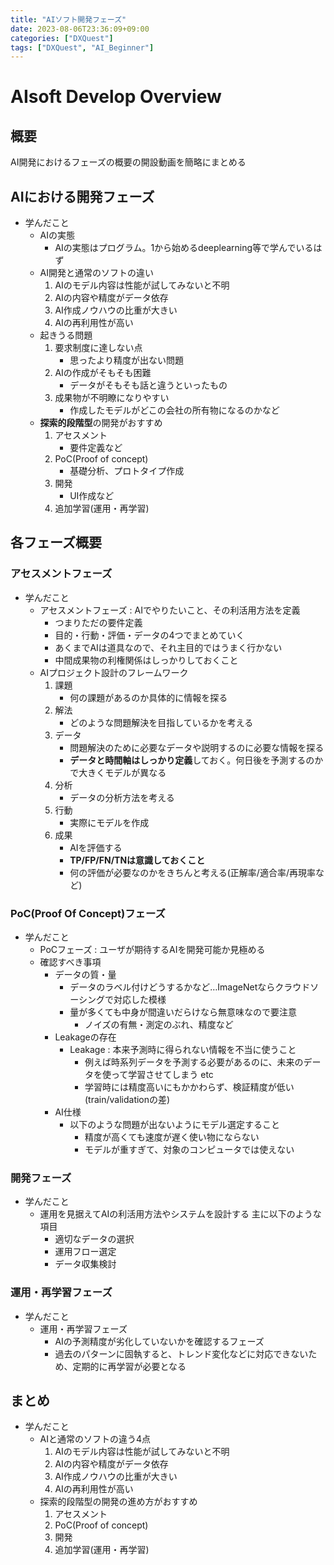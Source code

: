 ```yaml
---
title: "AIソフト開発フェーズ"
date: 2023-08-06T23:36:09+09:00
categories: ["DXQuest"]
tags: ["DXQuest", "AI_Beginner"]
---
```

# AIsoft Develop Overview

## 概要

AI開発におけるフェーズの概要の開設動画を簡略にまとめる

## AIにおける開発フェーズ

- 学んだこと
  - AIの実態
    - AIの実態はプログラム。1から始めるdeeplearning等で学んでいるはず
  - AI開発と通常のソフトの違い
    1. AIのモデル内容は性能が試してみないと不明
    2. AIの内容や精度がデータ依存
    3. AI作成ノウハウの比重が大きい
    4. AIの再利用性が高い
  - 起きうる問題
    1. 要求制度に達しない点
        - 思ったより精度が出ない問題
    2. AIの作成がそもそも困難
        - データがそもそも話と違うといったもの
    3. 成果物が不明瞭になりやすい
        - 作成したモデルがどこの会社の所有物になるのかなど
  - **探索的段階型**の開発がおすすめ
    1. アセスメント
        - 要件定義など
    2. PoC(Proof of concept)
        - 基礎分析、プロトタイプ作成
    3. 開発
        - UI作成など
    4. 追加学習(運用・再学習)

## 各フェーズ概要

### アセスメントフェーズ

- 学んだこと
  - アセスメントフェーズ : AIでやりたいこと、その利活用方法を定義
    - つまりただの要件定義
    - 目的・行動・評価・データの4つでまとめていく
    - あくまでAIは道具なので、それ主目的ではうまく行かない
    - 中間成果物の利権関係はしっかりしておくこと
  - AIプロジェクト設計のフレームワーク
    1. 課題
        - 何の課題があるのか具体的に情報を探る
    2. 解法
        - どのような問題解決を目指しているかを考える
    3. データ
        - 問題解決のために必要なデータや説明するのに必要な情報を探る
        - **データと時間軸はしっかり定義**しておく。何日後を予測するのかで大きくモデルが異なる
    4. 分析
        - データの分析方法を考える
    5. 行動
        - 実際にモデルを作成
    6. 成果
        - AIを評価する
        - **TP/FP/FN/TNは意識しておくこと**
        - 何の評価が必要なのかをきちんと考える(正解率/適合率/再現率など)

### PoC(Proof Of Concept)フェーズ

- 学んだこと
  - PoCフェーズ : ユーザが期待するAIを開発可能か見極める
  - 確認すべき事項
    - データの質・量
      - データのラベル付けどうするかなど…ImageNetならクラウドソーシングで対応した模様
      - 量が多くても中身が間違いだらけなら無意味なので要注意
        - ノイズの有無・測定のぶれ、精度など
    - Leakageの存在
      - Leakage : 本来予測時に得られない情報を不当に使うこと
        - 例えば時系列データを予測する必要があるのに、未来のデータを使って学習させてしまう etc
        - 学習時には精度高いにもかかわらず、検証精度が低い (train/validationの差)
    - AI仕様
      - 以下のような問題が出ないようにモデル選定すること
        - 精度が高くても速度が遅く使い物にならない
        - モデルが重すぎて、対象のコンピュータでは使えない

### 開発フェーズ

- 学んだこと
  - 運用を見据えてAIの利活用方法やシステムを設計する 主に以下のような項目
    - 適切なデータの選択
    - 運用フロー選定
    - データ収集検討

### 運用・再学習フェーズ

- 学んだこと
  - 運用・再学習フェーズ
    - AIの予測精度が劣化していないかを確認するフェーズ
    - 過去のパターンに固執すると、トレンド変化などに対応できないため、定期的に再学習が必要となる

## まとめ

- 学んだこと
  - AIと通常のソフトの違う4点
    1. AIのモデル内容は性能が試してみないと不明
    2. AIの内容や精度がデータ依存
    3. AI作成ノウハウの比重が大きい
    4. AIの再利用性が高い
  - 探索的段階型の開発の進め方がおすすめ
    1. アセスメント
    2. PoC(Proof of concept)
    3. 開発
    4. 追加学習(運用・再学習)


